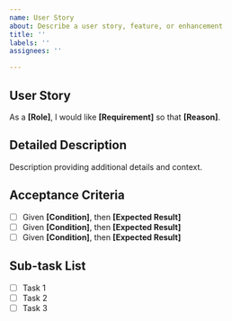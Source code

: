 ```yaml
---
name: User Story
about: Describe a user story, feature, or enhancement
title: ''
labels: ''
assignees: ''

---
```


## User Story
As a **[Role]**, I would like **[Requirement]** so that **[Reason]**.

## Detailed Description
Description providing additional details and context.

## Acceptance Criteria
- [ ] Given **[Condition]**, then **[Expected Result]**
- [ ] Given **[Condition]**, then **[Expected Result]**
- [ ] Given **[Condition]**, then **[Expected Result]**

## Sub-task List
- [ ] Task 1
- [ ] Task 2
- [ ] Task 3
